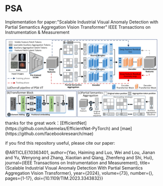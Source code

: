# PSA
Implementation for paper:"Scalable Industrial Visual Anomaly Detection with Partial Semantics Aggregation Vision Transformer"
IEEE Transactions on Instrumentation & Measurement 
<div align="center">
  <img src="https://github.com/hmyao22/PSA/blob/main/PSA.png">
</div>
thanks for the great work：[EfficientNet](https://github.com/lukemelas/EfficientNet-PyTorch) and  [mae](https://github.com/facebookresearch/mae)

if you find this repository useful, please cite our paper:


@ARTICLE{10363401,
  author={Yao, Haiming and Luo, Wei and Lou, Jianan and Yu, Wenyong and Zhang, Xiaotian and Qiang, Zhenfeng and Shi, Hui},
  journal={IEEE Transactions on Instrumentation and Measurement}, 
  title={Scalable Industrial Visual Anomaly Detection With Partial Semantics Aggregation Vision Transformer}, 
  year={2024},
  volume={73},
  number={},
  pages={1-17},
  doi={10.1109/TIM.2023.3343832}}

